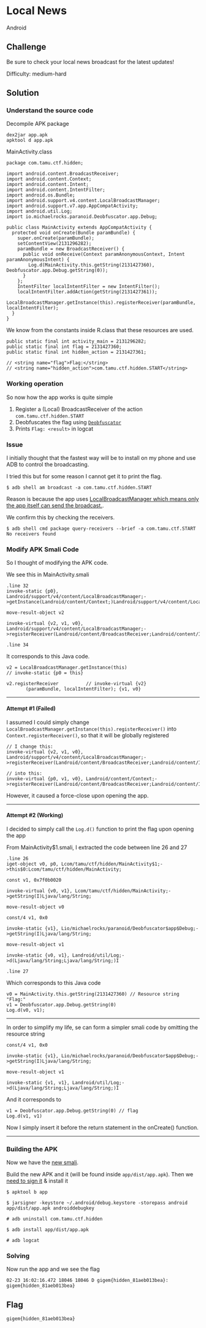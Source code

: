 # Local News
Android

## Challenge 

Be sure to check your local news broadcast for the latest updates!

Difficulty: medium-hard

## Solution

### Understand the source code

Decompile APK package

    dex2jar app.apk 
    apktool d app.apk 


MainActivity.class

    package com.tamu.ctf.hidden;

    import android.content.BroadcastReceiver;
    import android.content.Context;
    import android.content.Intent;
    import android.content.IntentFilter;
    import android.os.Bundle;
    import android.support.v4.content.LocalBroadcastManager;
    import android.support.v7.app.AppCompatActivity;
    import android.util.Log;
    import io.michaelrocks.paranoid.Deobfuscator.app.Debug;

    public class MainActivity extends AppCompatActivity {
      protected void onCreate(Bundle paramBundle) {
        super.onCreate(paramBundle);
        setContentView(2131296282);
        paramBundle = new BroadcastReceiver() {
          public void onReceive(Context paramAnonymousContext, Intent paramAnonymousIntent) {
            Log.d(MainActivity.this.getString(2131427360), Deobfuscator.app.Debug.getString(0));
          }
        };
        IntentFilter localIntentFilter = new IntentFilter();
        localIntentFilter.addAction(getString(2131427361));
        LocalBroadcastManager.getInstance(this).registerReceiver(paramBundle, localIntentFilter);
      }
    }

We know from the constants inside R.class that these resources are used.

    public static final int activity_main = 2131296282;
    public static final int flag = 2131427360;
    public static final int hidden_action = 2131427361;

    // <string name="flag">Flag:</string>
    // <string name="hidden_action">com.tamu.ctf.hidden.START</string>

### Working operation

So now how the app works is quite simple

1. Register a (Local) BroadcastReceiver of the action `com.tamu.ctf.hidden.START`
2. Deobfuscates the flag using [`Deobfuscator`](https://github.com/MichaelRocks/paranoid)
3. Prints `Flag: <result>` in logcat

### Issue

I initially thought that the fastest way will be to install on my phone and use ADB to control the broadcasting.

I tried this but for some reason I cannot get it to print the flag.

    $ adb shell am broadcast -a com.tamu.ctf.hidden.START

Reason is because the app uses [LocalBroadcastManager which means only the app itself can send the broadcast.](https://stackoverflow.com/questions/24981014/how-to-send-a-localbroadcast-from-adb-shell).

We confirm this by checking the receivers.

    $ adb shell cmd package query-receivers --brief -a com.tamu.ctf.START
    No receivers found


### Modify APK Smali Code

So I thought of modifying the APK code.

We see this in MainActivity.smali

    .line 32
    invoke-static {p0}, Landroid/support/v4/content/LocalBroadcastManager;->getInstance(Landroid/content/Context;)Landroid/support/v4/content/LocalBroadcastManager;

    move-result-object v2

    invoke-virtual {v2, v1, v0}, Landroid/support/v4/content/LocalBroadcastManager;->registerReceiver(Landroid/content/BroadcastReceiver;Landroid/content/IntentFilter;)V

    .line 34

It corresponds to this Java code.

    v2 = LocalBroadcastManager.getInstance(this)
    // invoke-static {p0 = this}

    v2.registerReceiver          // invoke-virtual {v2}
           (paramBundle, localIntentFilter); {v1, v0}

---

####  Attempt #1 (Failed)

I assumed I could simply change `LocalBroadcastManager.getInstance(this).registerReceiver()` into  `Context.registerReceiver()`, so that it will be globally registered

    // I change this:
    invoke-virtual {v2, v1, v0}, Landroid/support/v4/content/LocalBroadcastManager;->registerReceiver(Landroid/content/BroadcastReceiver;Landroid/content/IntentFilter;)V

    // into this:
    invoke-virtual {p0, v1, v0}, Landroid/content/Context;->registerReceiver(Landroid/content/BroadcastReceiver;Landroid/content/IntentFilter;)V

However, it caused a force-close upon opening the app.

---

####  Attempt #2 (Working)

I decided to simply call the `Log.d()` function to print the flag upon opening the app

From MainActivity$1.smali, I extracted the code between line 26 and 27

    .line 26
    iget-object v0, p0, Lcom/tamu/ctf/hidden/MainActivity$1;->this$0:Lcom/tamu/ctf/hidden/MainActivity;

    const v1, 0x7f0b0020

    invoke-virtual {v0, v1}, Lcom/tamu/ctf/hidden/MainActivity;->getString(I)Ljava/lang/String;

    move-result-object v0

    const/4 v1, 0x0

    invoke-static {v1}, Lio/michaelrocks/paranoid/Deobfuscator$app$Debug;->getString(I)Ljava/lang/String;

    move-result-object v1

    invoke-static {v0, v1}, Landroid/util/Log;->d(Ljava/lang/String;Ljava/lang/String;)I

    .line 27

Which corresponds to this Java code

    v0 = MainActivity.this.getString(2131427360) // Resource string "Flag:"
    v1 = Deobfuscator.app.Debug.getString(0)
    Log.d(v0, v1);

---

In order to simplify my life, se can form a simpler smali code by omitting the resource string

    const/4 v1, 0x0

    invoke-static {v1}, Lio/michaelrocks/paranoid/Deobfuscator$app$Debug;->getString(I)Ljava/lang/String;

    move-result-object v1

    invoke-static {v1, v1}, Landroid/util/Log;->d(Ljava/lang/String;Ljava/lang/String;)I

And it corresponds to 

    v1 = Deobfuscator.app.Debug.getString(0) // flag
    Log.d(v1, v1)

Now I simply insert it before the return statement in the onCreate() function.

---

### Building the APK

Now we have the [new smali](MainActivity-new.smali).

Build the new APK and it (will be found inside `app/dist/app.apk`).
Then we [need to sign it](https://stackoverflow.com/questions/18589694/i-have-never-set-any-passwords-to-my-keystore-and-alias-so-how-are-they-created) & install it

    $ apktool b app

    $ jarsigner -keystore ~/.android/debug.keystore -storepass android app/dist/app.apk androiddebugkey

    # adb uninstall com.tamu.ctf.hidden

    $ adb install app/dist/app.apk

    # adb logcat

### Solving

Now run the app and we see the flag

    02-23 16:02:16.472 18046 18046 D gigem{hidden_81aeb013bea}: gigem{hidden_81aeb013bea}

## Flag

    gigem{hidden_81aeb013bea}
